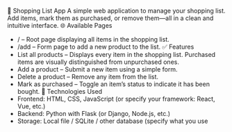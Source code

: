 🛒 Shopping List App
A simple web application to manage your shopping list. Add items, mark them as purchased, or remove them—all in a clean and intuitive interface.
🌐 Available Pages
- / – Root page displaying all items in the shopping list.
- /add – Form page to add a new product to the list.
✅ Features
- List all products – Displays every item in the shopping list. Purchased items are visually distinguished from unpurchased ones.
- Add a product – Submit a new item using a simple form.
- Delete a product – Remove any item from the list.
- Mark as purchased – Toggle an item’s status to indicate it has been bought.
🧰 Technologies Used
- Frontend: HTML, CSS, JavaScript (or specify your framework: React, Vue, etc.)
- Backend: Python with Flask (or Django, Node.js, etc.)
- Storage: Local file / SQLite / other database (specify what you use
